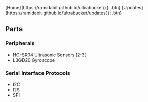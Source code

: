 <link rel="stylesheet" href="styles.css">
[Home](https://ramidabit.github.io/ultrabucket/){: .btn}
[Updates](https://ramidabit.github.io/ultrabucket/updates){: .btn}


## Parts

### Peripherals
- HC-SR04 Ultrasonic Sensors (2-3)
- L3GD20 Gyroscope

### Serial Interface Protocols
- I2C
- I2S
- SPI
